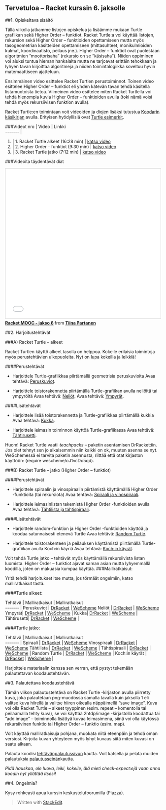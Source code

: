 

Tervetuloa – Racket kurssin 6. jaksolle
------------------------------------------------------
##1. Opiskeltava sisältö

Tällä viikolla jatkamme listojen opiskelua ja lisäämme mukaan Turtle grafiikan sekä Higher Order – funktiot. Racket Turtle:a voi käyttää listojen, rekursion sekä Higher Order – funktioiden opettamiseen mutta myös tasogeometrian käsitteiden opettamiseen (mittasuhteet, monikulmioiden kulmat, koordinaatisto, peilaus jne.). Higher Order – funktiot ovat puolestaan algoritmien ”moottorisaha” (rekursio on se ”käsisaha”). Niiden oppiminen voi aluksi tuntua hieman hankalalta mutta ne tarjoavat erittäin tehokkaan ja lyhyen tavan kirjoittaa algoritmeja ja niiden toimintalogiikka soveltuu hyvin matemaattiseen ajatteluun.

Ensimmäinen video esittelee Racket Turtlen perustoiminnot. Toinen video esittelee Higher Order – funktiot eli yhden kätevän tavan tehdä käsitellä listamuotoista tietoa. Viimeinen video esittelee miten Racket Turtlella voi tehdä hienompia kuvia Higher Order – funktioiden avulla (toki nämä voisi tehdä myös rekursiivisen funktion avulla).

Racket Turtle:en toimintaan voit videoiden ja diojen lisäksi tutustua [Koodarin käsikirjan](http://racket.koodiaapinen.fi/manuaali/racket_turtle.html) avulla. Erityisen hyödyllisiä ovat [Turtle esimerkit](http://racket.koodiaapinen.fi/manuaali/racket_turtle_esimerkkeja.html).

###Videot 
nro  | Video  |    Linkki                                   
-------                                              |
1.  | 1. Racket Turtle alkeet (16:28 min) |  <a href="https://youtu.be/L1jjdGe_j6k" target="_blank">katso video</a>  
2.  | 2. Higher Order – funktiot (9:30 min)  |	<a href="https://youtu.be/jFBZp1eVa3I" target="_blank">katso video</a>
3.  | 3. Racket Turtle jatko (7:12 min) |	<a href="https://youtu.be/shvc7xtg3cw" target="_blank">katso video</a>

###Videoita täydentävät diat

<iframe src="//www.slideshare.net/slideshow/embed_code/key/a8hFc3Jp1NPrBz" width="595" height="485" frameborder="0" marginwidth="0" marginheight="0" scrolling="no" style="border:1px solid #CCC; border-width:1px; margin-bottom:5px; max-width: 100%;" allowfullscreen> </iframe> <div style="margin-bottom:5px"> <strong> <a href="//www.slideshare.net/TiinaPartanen/racket-mooc-jakso-6" title="Racket MOOC - jakso 6" target="_blank">Racket MOOC - jakso 6</a> </strong> from <strong><a target="_blank" href="//www.slideshare.net/TiinaPartanen">Tiina Partanen</a></strong> </div>

##2. Harjoitustehtävät

###A) Racket Turtle – alkeet

Racket Turtlen käyttö alkeet tasolla on helppoa. Kokeile erilaisia toimintoja myös perustehtävien ulkopuolelta. Nyt on lupa kokeilla ja leikkiä!

####Perustehtävät

- Harjoittele Turtle-grafiikkaa piirtämällä geometrisia peruskuvioita
Avaa tehtävä: <a href="http://racket.koodiaapinen.fi/tehtavat/racket_turtle_alkeet.html#%28part._racket_turtle_peruskuviot%29" target="_blank">Peruskuviot</a>.

- Harjoittele toistorakennetta piirtämällä Turtle-grafiikan avulla neliöitä tai ympyröitä
Avaa tehtävä: <a href="http://racket.koodiaapinen.fi/tehtavat/racket_turtle_alkeet.html#%28part._racket_turtle_neliot%29" target="_blank">Neliöt</a>.
Avaa tehtävä: <a href="http://racket.koodiaapinen.fi/tehtavat/racket_turtle_alkeet.html#%28part._racket_turtle_ympyrat%29" target="_blank">Ympyrät</a>.

####Lisätehtävät

- Harjoittele lisää toistorakennetta ja Turtle-grafiikkaa piirtämällä kukkia
Avaa tehtävä: <a href="http://racket.koodiaapinen.fi/tehtavat/racket_turtle_alkeet.html#%28part._racket_turtle_kukka%29" target="_blank">Kukka</a>.

- Harjoittele leimasin toiminnon käyttöä Turtle-grafiikassa
Avaa tehtävä: <a href="http://racket.koodiaapinen.fi/tehtavat/racket_turtle_alkeet.html#%28part._racket_turtle_tahtirusetti%29" target="_blank">Tähtirusetti</a>.

Huom! Racket Turtle vaatii *teachpacks* – paketin asentamisen DrRacket:iin. Jos olet tehnyt sen jo aikaisemmin niin kaikki on ok, muuten asenna se nyt. WeSchemessä ei tarvita paketin asennusta, riittää että otat kirjaston käyttöön: (require wescheme/oJ1vcDo5qd).

###B) Racket Turtle – jatko (Higher Order – funktiot)

####Perustehtävät

- Harjoittele spiraalin ja vinospiraalin piirtämistä käyttämällä Higher Order -funktioita (tai rekursiota)
Avaa tehtävä: <a href="http://racket.koodiaapinen.fi/tehtavat/jatko_turtle.html#%28part._racket_jatko_turtle%29" target="_blank">Spiraali ja vinospiraali</a>.

- Harjoittele leimasinlistan tekemistä Higher Order -funktioiden avulla
Avaa tehtävä: <a href="http://racket.koodiaapinen.fi/tehtavat/jatko_turtle.html#%28part._racket_jatko_turtle%29" target="_blank">Tähtilista ja tähtispiraali</a>.

####Lisätehtävät

- Harjoittele random-funktion ja Higher Order -funktioiden käyttöä ja koodaa satunnaisesti etenevä Turtle
Avaa tehtävä: <a href="http://racket.koodiaapinen.fi/tehtavat/jatko_turtle.html#%28part._racket_jatko_turtle%29" target="_blank">Random Turtle</a>.

- Harjoittele toistorakenteen ja peilauksen käyttämistä piirtämällä Turtle-grafiikan avulla Koch:in käyriä
Avaa tehtävä: <a href="http://racket.koodiaapinen.fi/tehtavat/jatko_turtle.html#%28part._racket_jatko_turtle_koch%29" target="_blank">Koch:in käyrät</a>.

Voit tehdä Turtle jatko – tehtävät myös käyttämällä rekursiivista listan luomista. Higher Order – funktiot ajavat saman asian mutta lyhyemmällä koodilla, joten on makuasia kumpaa käyttää.
###Malliratkaisut:

Yritä tehdä harjoitukset itse mutta, jos törmäät ongelmiin, katso malliratkaisut tästä.

####Turtle alkeet:

Tehtävä | Malliratkaisut  | Malliratkaisut                                  
-------                                              |
Peruskuviot | [DrRacket](http://racket.koodiaapinen.fi/tehtavat/tiedostot/alkeet/turtle/racket_turtle_peruskuviot_esimerkkiratkaisuja.rkt) | <a href="http://racket.koodiaapinen.fi/tehtavat/tiedostot/wescheme/racket_turtle_peruskuviot_esimerkkiratkaisuja.html" target="_blank">WeScheme</a>
Neliöt | [DrRacket](http://racket.koodiaapinen.fi/tehtavat/tiedostot/alkeet/turtle/racket_turtle_neliot_esimerkkiratkaisuja.rkt) | <a href="http://racket.koodiaapinen.fi/tehtavat/tiedostot/wescheme/racket_turtle_neliot_esimerkkiratkaisuja.html" target="_blank">WeScheme</a>
Ympyrät| [DrRacket](http://racket.koodiaapinen.fi/tehtavat/tiedostot/alkeet/turtle/racket_turtle_ympyrat_esimerkkiratkaisuja.rkt)  | <a href="http://racket.koodiaapinen.fi/tehtavat/tiedostot/wescheme/racket_turtle_ympyrat_esimerkkiratkaisuja.html" target="_blank">WeScheme</a>	                                             |
Kukka| [DrRacket](http://racket.koodiaapinen.fi/tehtavat/tiedostot/alkeet/turtle/racket_turtle_kukka_esimerkkiratkaisuja.rkt)  | <a href="http://racket.koodiaapinen.fi/tehtavat/tiedostot/wescheme/racket_turtle_kukka_esimerkkiratkaisuja.html" target="_blank">WeScheme</a>	                                             |
Tähtirusetti| [DrRacket](http://racket.koodiaapinen.fi/tehtavat/tiedostot/alkeet/turtle/racket_turtle_tahtirusetti_esimerkkiratkaisuja.rkt)  | <a href="http://racket.koodiaapinen.fi/tehtavat/tiedostot/wescheme/racket_turtle_tahtirusetti_esimerkkiratkaisuja.html" target="_blank">WeScheme</a>	                                             |

####Turtle jatko:

Tehtävä | Malliratkaisut |    Malliratkaisut                                  
-------                                              |
Spiraali | [DrRacket](http://racket.koodiaapinen.fi/tehtavat/tiedostot/jatko/listat/racket_turtle_spiraali_esimerkkiratkaisuja.rkt) | <a href="http://racket.koodiaapinen.fi/tehtavat/tiedostot/wescheme/racket_turtle_spiraali_esimerkkiratkaisuja.html" target="_blank">WeScheme</a>
Vinospiraali | [DrRacket](http://racket.koodiaapinen.fi/tehtavat/tiedostot/jatko/listat/racket_turtle_vinospiraali_esimerkkiratkaisuja.rkt) | <a href="http://racket.koodiaapinen.fi/tehtavat/tiedostot/wescheme/racket_turtle_vinospiraali_esimerkkiratkaisuja.html" target="_blank">WeScheme</a>
Tähtilista | [DrRacket](http://racket.koodiaapinen.fi/tehtavat/tiedostot/jatko/listat/tahtilista_esimerkkiratkaisuja.rkt)  | <a href="http://racket.koodiaapinen.fi/tehtavat/tiedostot/wescheme/tahtilista_esimerkkiratkaisuja.html" target="_blank">WeScheme</a>	                                            |
Tähtispiraali | [DrRacket](http://racket.koodiaapinen.fi/tehtavat/tiedostot/jatko/listat/racket_turtle_tahtispiraali_esimerkkiratkaisuja.rkt)  | <a href="http://racket.koodiaapinen.fi/tehtavat/tiedostot/wescheme/racket_turtle_tahtispiraali_esimerkkiratkaisuja.html" target="_blank">WeScheme</a>	                                            |
Random Turtle | [DrRacket](http://racket.koodiaapinen.fi/tehtavat/tiedostot/jatko/listat/racket_turtle_random_esimerkkiratkaisuja.rkt)  | <a href="http://racket.koodiaapinen.fi/tehtavat/tiedostot/wescheme/racket_turtle_random_esimerkkiratkaisuja.html" target="_blank">WeScheme</a>	                                            |
Koch:in käyrät | [DrRacket](http://racket.koodiaapinen.fi/tehtavat/tiedostot/jatko/listat/racket_turtle_kochin_kayrat_esimerkkiratkaisuja.rkt)  | <a href="http://racket.koodiaapinen.fi/tehtavat/tiedostot/wescheme/racket_turtle_kochin_kayrat_esimerkkiratkaisuja.html" target="_blank">WeScheme</a>	                                            |

Harjoittele materiaalin kanssa sen verran, että pystyt tekemään palautettavan koodaustehtävän.

##3. Palautettava koodaustehtävä

Tämän viikon palautustehtävä on Racket Turtle -kirjaston avulla piirretty kuva, joka palautetaan png-muodossa samalla tavalla kuin jaksolla 1 eli valitse kuva hiirellä ja valitse hiiren oikealla näppäimellä ”save image”. Kuva voi olla Racket Turtle – alkeet tyyppinen (esim. repeat – komentolla tai peilaamalla tehty kuva), se voi käyttää 2htdp/image -kirjastolla koodattua tai ”add image” – toiminnolla lisättyä kuvaa leimasimena, siinä voi olla käytössä rekursiivinen funktio tai Higher Order – funktio (esim. map).

Voit käyttää malliratkaisuja pohjana, muokata niitä eteenpäin ja tehdä oman versiosi. Kirjoita kuvan yhteyteen myös lyhyt kuvaus siitä miten kuvasi on saatu aikaan.

Palauta koodisi [tehtävänpalautussivun](https://plus.cs.hut.fi/aapinen-racket/S2016/jakso-6/jaksoteht%C3%A4v%C3%A4/) kautta. Voit katsella ja pelata muiden palautuksia [palautusseinän](https://plus.cs.hut.fi/aapinen-racket/S2016/jakso-6/muidenkuvat/)kautta.

*Pidä hauskaa, ole luova, leiki, kokeile, älä mieti check-expect:ejä vaan anna koodin nyt yllättää itsesi!*

##4. Ongelmia?

Kysy rohkeasti apua kurssin keskustelufoorumilla (Piazza).

> Written with [StackEdit](https://stackedit.io/).